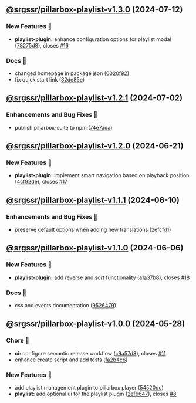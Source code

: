 ## [@srgssr/pillarbox-playlist-v1.3.0](https://github.com/SRGSSR/pillarbox-web-suite/compare/@srgssr/pillarbox-playlist-v1.2.1...@srgssr/pillarbox-playlist-v1.3.0) (2024-07-12)


### New Features 🚀

* **playlist-plugin:** enhance configuration options for playlist modal ([78275d8](https://github.com/SRGSSR/pillarbox-web-suite/commit/78275d8e7cbf1bc10171dca2d0ffe64efaab2734)), closes [#16](https://github.com/SRGSSR/pillarbox-web-suite/issues/16)


### Docs 📖

* changed homepage in package json ([0020f92](https://github.com/SRGSSR/pillarbox-web-suite/commit/0020f92f5db6d4f0b0439e6dfa4e9ef93c3d14d5))
* fix quick start link ([82de85e](https://github.com/SRGSSR/pillarbox-web-suite/commit/82de85e6b37a072d9c8f1b836e89a9b947fd1c80))

## [@srgssr/pillarbox-playlist-v1.2.1](https://github.com/SRGSSR/pillarbox-web-suite/compare/@srgssr/pillarbox-playlist-v1.2.0...@srgssr/pillarbox-playlist-v1.2.1) (2024-07-02)


### Enhancements and Bug Fixes 🐛

* publish pillarbox-suite to npm ([74e7ada](https://github.com/SRGSSR/pillarbox-web-suite/commit/74e7ada804bfe7a76b0972af859f57ebd2dc1270))

## [@srgssr/pillarbox-playlist-v1.2.0](https://github.com/SRGSSR/pillarbox-web-suite/compare/@srgssr/pillarbox-playlist-v1.1.1...@srgssr/pillarbox-playlist-v1.2.0) (2024-06-21)


### New Features 🚀

* **playlist-plugin:** implement smart navigation based on playback position ([4cf92de](https://github.com/SRGSSR/pillarbox-web-suite/commit/4cf92decd4d8810ee55be183902686083115ce69)), closes [#17](https://github.com/SRGSSR/pillarbox-web-suite/issues/17)

## [@srgssr/pillarbox-playlist-v1.1.1](https://github.com/SRGSSR/pillarbox-web-suite/compare/@srgssr/pillarbox-playlist-v1.1.0...@srgssr/pillarbox-playlist-v1.1.1) (2024-06-10)


### Enhancements and Bug Fixes 🐛

* preserve default options when adding new translations ([2efcfd1](https://github.com/SRGSSR/pillarbox-web-suite/commit/2efcfd1dbbe82f12f9f6beae65148e89e8597eae))

## [@srgssr/pillarbox-playlist-v1.1.0](https://github.com/SRGSSR/pillarbox-web-suite/compare/@srgssr/pillarbox-playlist-v1.0.0...@srgssr/pillarbox-playlist-v1.1.0) (2024-06-06)


### New Features 🚀

* **playlist-plugin:** add reverse and sort functionality ([a1a37b8](https://github.com/SRGSSR/pillarbox-web-suite/commit/a1a37b82ab0b2eaac6549206da3d04fffe7c3b8f)), closes [#18](https://github.com/SRGSSR/pillarbox-web-suite/issues/18)


### Docs 📖

* css and events documentation ([9526479](https://github.com/SRGSSR/pillarbox-web-suite/commit/9526479dfe3a8e6f21066be35db037fd1e971377))

## @srgssr/pillarbox-playlist-v1.0.0 (2024-05-28)


### Chore 🧹

* **ci:** configure semantic release workflow ([c9a57d8](https://github.com/SRGSSR/pillarbox-web-suite/commit/c9a57d83d04e9b80560cb080a2d5135959237d94)), closes [#11](https://github.com/SRGSSR/pillarbox-web-suite/issues/11)
* enhance create script and add tests ([fa2b4c6](https://github.com/SRGSSR/pillarbox-web-suite/commit/fa2b4c6392655506875efdd0bf48f85e723ed555))


### New Features 🚀

* add playlist management plugin to pillarbox player ([54520dc](https://github.com/SRGSSR/pillarbox-web-suite/commit/54520dc587384b1fb6e893006b799e1db728f3af))
* **playlist:** add optional ui for the playlist plugin ([2ef6647](https://github.com/SRGSSR/pillarbox-web-suite/commit/2ef6647bad14ab1d34215464191b1b1e0c63f838)), closes [#8](https://github.com/SRGSSR/pillarbox-web-suite/issues/8)
